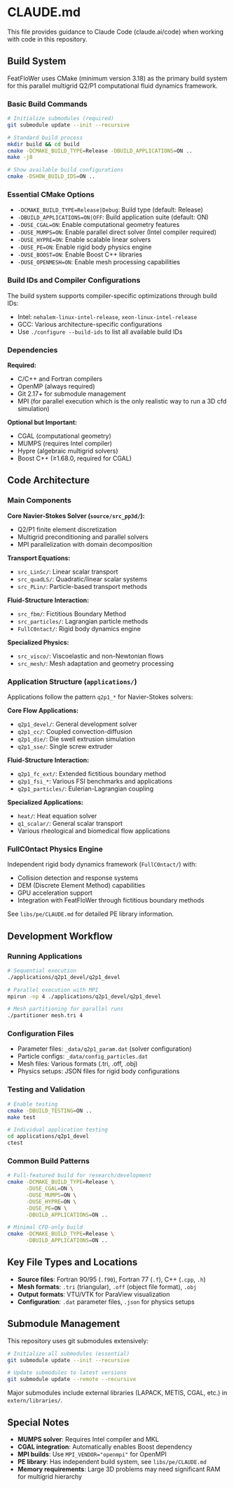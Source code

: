 # CLAUDE.md

This file provides guidance to Claude Code (claude.ai/code) when working with code in this repository.

## Build System

FeatFloWer uses CMake (minimum version 3.18) as the primary build system for this parallel multigrid Q2/P1 computational fluid dynamics framework.

### Basic Build Commands

```bash
# Initialize submodules (required)
git submodule update --init --recursive

# Standard build process
mkdir build && cd build
cmake -DCMAKE_BUILD_TYPE=Release -DBUILD_APPLICATIONS=ON ..
make -j8

# Show available build configurations
cmake -DSHOW_BUILD_IDS=ON ..
```

### Essential CMake Options

- `-DCMAKE_BUILD_TYPE=Release|Debug`: Build type (default: Release)
- `-DBUILD_APPLICATIONS=ON|OFF`: Build application suite (default: ON)
- `-DUSE_CGAL=ON`: Enable computational geometry features
- `-DUSE_MUMPS=ON`: Enable parallel direct solver (Intel compiler required)
- `-DUSE_HYPRE=ON`: Enable scalable linear solvers
- `-DUSE_PE=ON`: Enable rigid body physics engine
- `-DUSE_BOOST=ON`: Enable Boost C++ libraries
- `-DUSE_OPENMESH=ON`: Enable mesh processing capabilities

### Build IDs and Compiler Configurations

The build system supports compiler-specific optimizations through build IDs:
- Intel: `nehalem-linux-intel-release`, `xeon-linux-intel-release`
- GCC: Various architecture-specific configurations
- Use `./configure --build-ids` to list all available build IDs

### Dependencies

**Required:**
- C/C++ and Fortran compilers
- OpenMP (always required)
- Git 2.17+ for submodule management
- MPI (for parallel execution which is the only realistic way to run a 3D cfd simulation)

**Optional but Important:**
- CGAL (computational geometry)
- MUMPS (requires Intel compiler)
- Hypre (algebraic multigrid solvers)
- Boost C++ (≥1.68.0, required for CGAL)

## Code Architecture

### Main Components

**Core Navier-Stokes Solver (`source/src_pp3d/`):**
- Q2/P1 finite element discretization
- Multigrid preconditioning and parallel solvers
- MPI parallelization with domain decomposition

**Transport Equations:**
- `src_LinSc/`: Linear scalar transport
- `src_quadLS/`: Quadratic/linear scalar systems
- `src_PLin/`: Particle-based transport methods

**Fluid-Structure Interaction:**
- `src_fbm/`: Fictitious Boundary Method
- `src_particles/`: Lagrangian particle methods
- `FullC0ntact/`: Rigid body dynamics engine

**Specialized Physics:**
- `src_visco/`: Viscoelastic and non-Newtonian flows
- `src_mesh/`: Mesh adaptation and geometry processing

### Application Structure (`applications/`)

Applications follow the pattern `q2p1_*` for Navier-Stokes solvers:

**Core Flow Applications:**
- `q2p1_devel/`: General development solver
- `q2p1_cc/`: Coupled convection-diffusion
- `q2p1_die/`: Die swell extrusion simulation
- `q2p1_sse/`: Single screw extruder

**Fluid-Structure Interaction:**
- `q2p1_fc_ext/`: Extended fictitious boundary method
- `q2p1_fsi_*`: Various FSI benchmarks and applications
- `q2p1_particles/`: Eulerian-Lagrangian coupling

**Specialized Applications:**
- `heat/`: Heat equation solver
- `q1_scalar/`: General scalar transport
- Various rheological and biomedical flow applications

### FullC0ntact Physics Engine

Independent rigid body dynamics framework (`FullC0ntact/`) with:
- Collision detection and response systems
- DEM (Discrete Element Method) capabilities  
- GPU acceleration support
- Integration with FeatFloWer through fictitious boundary methods

See `libs/pe/CLAUDE.md` for detailed PE library information.

## Development Workflow

### Running Applications

```bash
# Sequential execution
./applications/q2p1_devel/q2p1_devel

# Parallel execution with MPI
mpirun -np 4 ./applications/q2p1_devel/q2p1_devel

# Mesh partitioning for parallel runs
./partitioner mesh.tri 4
```

### Configuration Files

- Parameter files: `_data/q2p1_param.dat` (solver configuration)
- Particle configs: `_data/config_particles.dat`
- Mesh files: Various formats (.tri, .off, .obj)
- Physics setups: JSON files for rigid body configurations

### Testing and Validation

```bash
# Enable testing
cmake -DBUILD_TESTING=ON ..
make test

# Individual application testing
cd applications/q2p1_devel
ctest
```

### Common Build Patterns

```bash
# Full-featured build for research/development
cmake -DCMAKE_BUILD_TYPE=Release \
      -DUSE_CGAL=ON \
      -DUSE_MUMPS=ON \
      -DUSE_HYPRE=ON \
      -DUSE_PE=ON \
      -DBUILD_APPLICATIONS=ON ..

# Minimal CFD-only build
cmake -DCMAKE_BUILD_TYPE=Release \
      -DBUILD_APPLICATIONS=ON ..
```

## Key File Types and Locations

- **Source files**: Fortran 90/95 (`.f90`), Fortran 77 (`.f`), C++ (`.cpp`, `.h`)
- **Mesh formats**: `.tri` (triangular), `.off` (object file format), `.obj`
- **Output formats**: VTU/VTK for ParaView visualization
- **Configuration**: `.dat` parameter files, `.json` for physics setups

## Submodule Management

This repository uses git submodules extensively:

```bash
# Initialize all submodules (essential)
git submodule update --init --recursive

# Update submodules to latest versions
git submodule update --remote --recursive
```

Major submodules include external libraries (LAPACK, METIS, CGAL, etc.) in `extern/libraries/`.

## Special Notes

- **MUMPS solver**: Requires Intel compiler and MKL
- **CGAL integration**: Automatically enables Boost dependency
- **MPI builds**: Use `MPI_VENDOR="openmpi"` for OpenMPI
- **PE library**: Has independent build system, see `libs/pe/CLAUDE.md`
- **Memory requirements**: Large 3D problems may need significant RAM for multigrid hierarchy